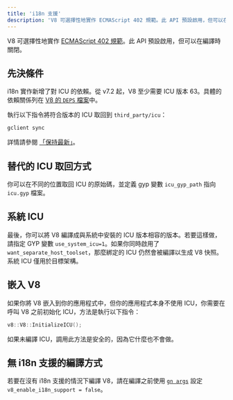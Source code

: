 ```yaml
---
title: 'i18n 支援'
description: 'V8 可選擇性地實作 ECMAScript 402 規範。此 API 預設啟用，但可以在編譯時關閉。'
---
```

V8 可選擇性地實作 [ECMAScript 402 規範](https://tc39.es/ecma402/)。此 API 預設啟用，但可以在編譯時關閉。

## 先決條件

i18n 實作新增了對 ICU 的依賴。從 v7.2 起，V8 至少需要 ICU 版本 63。具體的依賴關係列在 [V8 的 `DEPS` 檔案](https://chromium.googlesource.com/v8/v8.git/+/master/DEPS)中。

執行以下指令將符合版本的 ICU 取回到 `third_party/icu`：

```bash
gclient sync
```

詳情請參閱 [「保持最新」](/docs/source-code#staying-up-to-date)。

## 替代的 ICU 取回方式

你可以在不同的位置取回 ICU 的原始碼，並定義 gyp 變數 `icu_gyp_path` 指向 `icu.gyp` 檔案。

## 系統 ICU

最後，你可以將 V8 編譯成與系統中安裝的 ICU 版本相容的版本。若要這樣做，請指定 GYP 變數 `use_system_icu=1`。如果你同時啟用了 `want_separate_host_toolset`，那麼綁定的 ICU 仍然會被編譯以生成 V8 快照。系統 ICU 僅用於目標架構。

## 嵌入 V8

如果你將 V8 嵌入到你的應用程式中，但你的應用程式本身不使用 ICU，你需要在呼叫 V8 之前初始化 ICU，方法是執行以下指令：

```cpp
v8::V8::InitializeICU();
```

如果未編譯 ICU，調用此方法是安全的，因為它什麼也不會做。

## 無 i18n 支援的編譯方式

若要在沒有 i18n 支援的情況下編譯 V8，請在編譯之前使用 [`gn args`](/docs/build-gn#gn) 設定 `v8_enable_i18n_support = false`。
